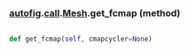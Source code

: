 ### [autofig](autofig.md).[call](autofig.call.md).[Mesh](autofig.call.Mesh.md).get_fcmap (method)


```py

def get_fcmap(self, cmapcycler=None)

```


